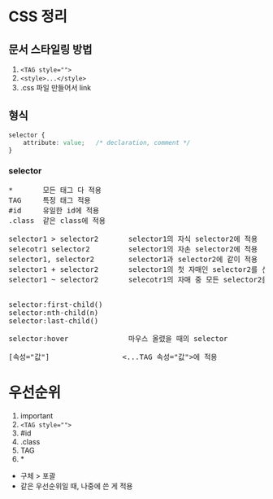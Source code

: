 # CSS 정리
## 문서 스타일링 방법
1. ```<TAG style="">```
2. `<style>...</style>`
3. .css 파일 만들어서 link

## 형식
```css
selector {
    attribute: value;   /* declaration, comment */
}
```

### selector
<pre>
*       모든 태그 다 적용
TAG     특정 태그 적용
#id     유일한 id에 적용 
.class  같은 class에 적용

selector1 > selector2       selector1의 자식 selector2에 적용
selecotr1 selector2         selector1의 자손 selector2에 적용 
selector1, selector2        selector1과 selector2에 같이 적용
selector1 + selector2       selector1의 첫 자매인 selector2를 선택
selector1 ~ selector2       selecotr1의 자매 중 모든 selector2를 선택


selector:first-child()
selector:nth-child(n)
selector:last-child()

selector:hover              마우스 올렸을 때의 selector

[속성="값"]                 <...TAG 속성="값">에 적용
</pre>

# 우선순위
1. important
2. ```<TAG style="">```
3. #id
4. .class
5. TAG
6. \*
- 구체 > 포괄
- 같은 우선순위일 때, 나중에 쓴 게 적용